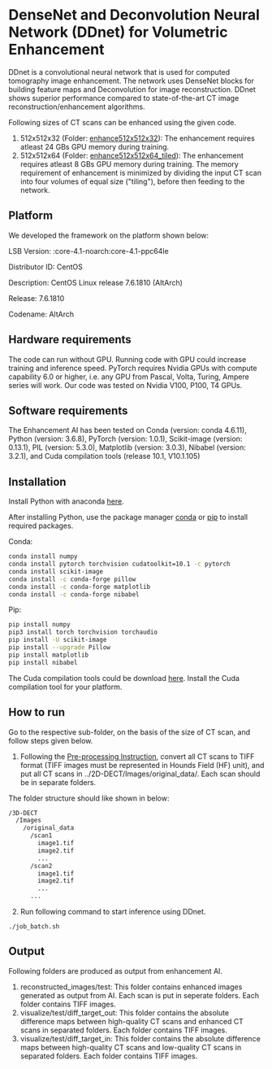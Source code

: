 # DenseNet and Deconvolution Neural Network (DDnet) for Volumetric Enhancement

DDnet is a convolutional neural network that is used for computed tomography image enhancement. The network uses DenseNet blocks for building feature maps and Deconvolution for image reconstruction. DDnet shows superior performance compared to state-of-the-art CT image reconstruction/enhancement algorithms.

Following sizes of CT scans can be enhanced using the given code.
1. 512x512x32 (Folder: [enhance512x512x32](https://github.com/garvit217-vt/3D-DECT/tree/main/enhance512x512x32)): The enhancement requires atleast 24 GBs GPU memory during training.  
2. 512x512x64 (Folder: [enhance512x512x64\_tiled](https://github.com/garvit217-vt/3D-DECT/tree/main/enhance512x512x64_tiled)): The enhancement requires atleast 8 GBs GPU memory during training. The memory requirement of enhancement is minimized by dividing the input CT scan into four volumes of equal size ("tiling"), before then feeding to the network.

## Platform
We developed the framework on the platform shown below:

LSB Version:    :core-4.1-noarch:core-4.1-ppc64le

Distributor ID: CentOS

Description:    CentOS Linux release 7.6.1810 (AltArch) 

Release:        7.6.1810

Codename:       AltArch


## Hardware requirements
The code can run without GPU. Running code with GPU could increase training and inference speed. PyTorch requires Nvidia GPUs with compute capability 6.0 or higher, i.e. any GPU from Pascal, Volta, Turing, Ampere series will work. Our code was tested on Nvidia V100, P100, T4 GPUs.

## Software requirements
The Enhancement AI has been tested on Conda (version: conda 4.6.11), Python (version: 3.6.8), PyTorch (version: 1.0.1), Scikit-image (version: 0.13.1), PIL (version: 5.3.0), Matplotlib (version: 3.0.3), Nibabel (version: 3.2.1), and Cuda compilation tools (release 10.1, V10.1.105)

## Installation
Install Python with anaconda [here](https://docs.anaconda.com/anaconda/install/).

After installing Python, use the package manager [conda](https://docs.conda.io/en/latest/) or [pip](https://pip.pypa.io/en/stable/) to install required packages. 

Conda:
```bash
conda install numpy
conda install pytorch torchvision cudatoolkit=10.1 -c pytorch
conda install scikit-image
conda install -c conda-forge pillow
conda install -c conda-forge matplotlib
conda install -c conda-forge nibabel
```

Pip:
```bash
pip install numpy
pip3 install torch torchvision torchaudio
pip install -U scikit-image
pip install --upgrade Pillow
pip install matplotlib
pip install nibabel
``` 
The Cuda compilation tools could be download [here](https://developer.nvidia.com/cuda-downloads). Install the Cuda compilation tool for your platform.

## How to run

Go to the respective sub-folder, on the basis of the size of CT scan, and follow steps given below. 

1. Following the [Pre-processing Instruction](https://github.com/vtsynergy/2D-DECT/blob/a739ec299051f5b0526202a456994890cdd8e494/Pre-processing_Instruction.md), convert all CT scans to TIFF format (TIFF images must be represented in Hounds Field (HF) unit), and put all CT scans in ../2D-DECT/Images/original_data/. Each scan should be in separate folders.

The folder structure should like shown in below:
```bash
/3D-DECT
  /Images    
    /original_data     
      /scan1
        image1.tif
        image2.tif
        ...
      /scan2
        image1.tif
        image2.tif
        ...
      ...
``` 
2. Run following command to start inference using DDnet.

```
./job_batch.sh
```

## Output
Following folders are produced as output from enhancement AI.
1. reconstructed_images/test: This folder contains enhanced images generated as output from AI. Each scan is put in seperate folders. Each folder contains TIFF images.
2. visualize/test/diff_target_out: This folder contains the absolute difference maps between high-quality CT scans and enhanced CT scans in separated folders. Each folder contains TIFF images.
3. visualize/test/diff_target_in: This folder contains the absolute difference maps between high-quality CT scans and low-quality CT scans in separated folders. Each folder contains TIFF images.

